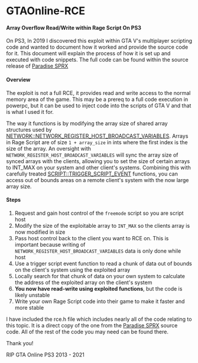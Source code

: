 # GTAOnline-RCE
#### Array Overflow Read/Write within Rage Script On PS3
On PS3, In 2019 I discovered this exploit within GTA V's multiplayer scripting code and wanted to document how it worked and provide the source code for it. This document will explain the process of how it is set up and executed with code snippets. The full code can be found within the source release of [Paradise SPRX](https://github.com/gopro2027/ParadiseSPRX)

#### Overview
The exploit is not a full RCE, it provides read and write access to the normal memory area of the game. This may be a prereq to a full code execution in powerpc, but it can be used to inject code into the scripts of GTA V and that is what I used it for.

The way it functions is by modifying the array size of shared array structures used by [NETWORK::NETWORK_REGISTER_HOST_BROADCAST_VARIABLES](http://dev-c.com/nativedb/func/info/3e9b2f01c50df595). Arrays in Rage Script are of size `1 + array_size` in ints where the first index is the size of the array. An oversight with `NETWORK_REGISTER_HOST_BROADCAST_VARIABLES` will sync the array size of synced arrays with the clients, allowing you to set the size of certain arrays to INT_MAX on your system and other client's systems. Combining this with carefully treated [SCRIPT::TRIGGER_SCRIPT_EVENT](http://dev-c.com/nativedb/func/info/5ae99c571d5bbe5d) functions, you can access out of bounds areas on a remote client's system with the now large array size.

#### Steps
1. Request and gain host control of the `freemode` script so you are script host
2. Modify the size of the exploitable array to `INT_MAX` so the clients array is now modified in size
3. Pass host control back to the client you want to RCE on. This is important because writing of `NETWORK_REGISTER_HOST_BROADCAST_VARIABLES` data is only done while host
4. Use a trigger script event function to read a chunk of data out of bounds on the client's system using the exploited array
5. Locally search for that chunk of data on your own system to calculate the address of the exploited array on the client's system
6. **You now have read-write using exploited functions**, but the code is likely unstable
7. Write your own Rage Script code into their game to make it faster and more stable

I have included the rce.h file which includes nearly all of the code relating to this topic. It is a direct copy of the one from the [Paradise SPRX](https://github.com/gopro2027/ParadiseSPRX) source code. All of the rest of the code you may need can be found there.

Thank you!

RIP GTA Online PS3
2013 - 2021


